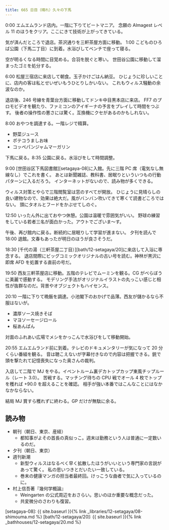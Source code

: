 ```yaml
---
title: 665 日目（晴れ）久々の下馬
---
```


0:00 エムエムランド店内。一階に下りてビートマニア。
念願の Almagest レベル 11 のほうをクリア。ここにきて技術が上がってきている。

気が済んだところで退店。茶沢通りを三軒茶屋方面に移動。
1:00 こどものひろば公園（下馬二丁目）に到着。水浴びしてベンチで座って寝る。

空が明るくなる時間に目覚める。合羽を脱ぐと寒い。
世田谷公園に移動して溜まったゴミを処分する。

6:00 松屋三宿店に来店して朝食。玉子かけごはん納豆。
ひじょうに珍しいことに、店内の客は私とせいぜいもうひとりしかいない。
これもウィルス騒動の余波なのか。

退店後、246 号線を青葉台方面に移動してドンキ中目黒本店に来店。
FF7 のプロモビデオを観たり、ファミコンのアイギーナの予言をプレイして時間をつぶす。
後者の操作性の悪さには驚く。互換機にクセがあるのかもしれない。

8:00 おやつを調達する。一階レジで精算。

* 野菜ジュース
* ポテコうましお味
* コッペパンジャムマーガリン

下馬に戻る。8:35 公園に戻る。水浴びをして時間調整。

9:00 [世田谷区下馬図書館][setagaya-08]に入館。先に三階 PC 席（電気なし無線なし）でこれを書く。
あとは新聞雑誌、教科書、居眠りといういつもの行動パターンに入るだろう。
インターネットがないので、読み物が多くできる。

ウィルス対策とやらで三階閲覧室は窓のすべてが開放。
ひじょうに見晴らしの良い建物なので、効果は絶大だ。風がバンバン吹いてきて寒くて読書どころではない。
頭にタオルとフードをかぶせてしのぐ。

12:50 いったん外に出ておやつ休憩。公園は温暖で雰囲気がいい。
野球の練習をしている若者三名が面白かった。アウトでございま～す。

午後、再び館内に戻る。断続的に居眠りして学習が進まない。
夕刊を読んで 18:00 退館。文春もあったが明日のほうが良さそうだ。

18:30 [千代の湯（三軒茶屋二丁目）][bath/12-setagaya/20]に来店して入浴に専念する。
退店間際にビッグコミックオリジナルの古い号を読む。神林が黒沢に即席 AFD を処置する直前の号だ。

19:50 西友三軒茶屋店に移動。五階のテレビでムーミンを観る。CG がべらぼうに美麗で感動する。
モデリング手法がオリジナルイラストの丸っこい感じと相性が抜群なのだ。背景やオブジェクトもハイセンス。

20:10 一階に下りて晩飯を調達。小池閣下のおかげで品薄。西友が儲かるなら不服はないが。

* 濃厚ソース焼きそば
* マヨソーセージロール
* 桜あんぱん

対面のふれあい広場でメシをかっこんで水浴びをして移動開始。

20:55 エムエムランド前に到着。テレビのドキュメンタリーが気になって 20 分くらい番組を観る。
音は聴こえないが字幕付きなので内容は把握できる。銃で頭を撃たれて記憶喪失になった奥さんの裁判。

入店して二階で MJ をやる。イベントルーム裏デカトップカップ東風チップルール（レート 3.0）。
苦戦する。マッチング待ちの CPU 戦でオール 4 枚でトップを穫れば +90.0 を超えることを確認。
相手が強い本番ではこんなことにはなかなかならない。

結局 MJ 賞すら穫れずに終わる。GP だけが無駄に余る。

## 読み物

* 朝刊（朝日、東京、産経）
  * 都知事がよその首長の真似っこ。週末は勤務という人は普通に一定数いるのだ。
* 夕刊（朝日、東京）
* 週刊新潮
  * 新型ウィルスはなるべく早く拡散したほうがいいという専門家の言説があって驚く。
    私の思いつきとだいたい一致している。
  * 巻末の健康マンガの担当者最終回。けっこうな曲者で気に入っているのに。
* 村上信吾著『幾何学概論』
  * Weingarten の公式周辺をおさらい。思いのほか重要な概念だった。
  * 共変微分のさわりも復習。

[setagaya-08]: {{ site.baseurl }}{% link _libraries/12-setagaya/08-shimouma.md %}
[bath/12-setagaya/20]: {{ site.baseurl }}{% link _bathhouses/12-setagaya/20.md %}
